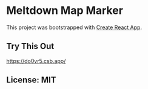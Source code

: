 # Meltdown Map Marker
This project was bootstrapped with [Create React App](https://github.com/facebookincubator/create-react-app).

## Try This Out
https://do0vr5.csb.app/

## License: MIT
